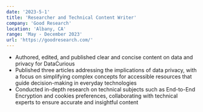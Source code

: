 ```yaml
---
date: '2023-5-1'
title: 'Researcher and Technical Content Writer'
company: 'Good Research'
location: 'Albany, CA'
range: 'May - December 2023'
url: 'https://goodresearch.com/'
---
```


- Authored, edited, and published clear and concise content on data and privacy for DataCurious
- Published three articles addressing the implications of data privacy, with a focus on simplifying complex concepts for accessible resources that guide decision-making in everyday technologies
- Conducted in-depth research on technical subjects such as End-to-End Encryption and cookies preferences, collaborating with technical experts to ensure accurate and insightful content

